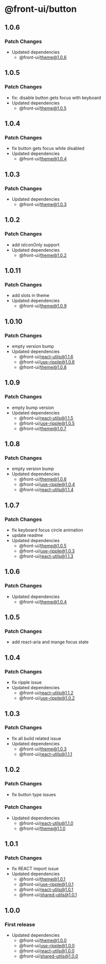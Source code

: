 # @front-ui/button

## 1.0.6

### Patch Changes

- Updated dependencies
  - @front-ui/theme@1.0.6

## 1.0.5

### Patch Changes

- fix: disable button gets focus with keyboard
- Updated dependencies
  - @front-ui/theme@1.0.5

## 1.0.4

### Patch Changes

- fix button gets focus while disabled
- Updated dependencies
  - @front-ui/theme@1.0.4

## 1.0.3

### Patch Changes

- Updated dependencies
  - @front-ui/theme@1.0.3

## 1.0.2

### Patch Changes

- add isIconOnly support
- Updated dependencies
  - @front-ui/theme@1.0.2

## 1.0.11

### Patch Changes

- add slots in theme
- Updated dependencies
  - @front-ui/theme@1.0.9

## 1.0.10

### Patch Changes

- empty version bump
- Updated dependencies
  - @front-ui/react-utils@1.1.6
  - @front-ui/use-ripple@1.0.6
  - @front-ui/theme@1.0.8

## 1.0.9

### Patch Changes

- empty bump version
- Updated dependencies
  - @front-ui/react-utils@1.1.5
  - @front-ui/use-ripple@1.0.5
  - @front-ui/theme@1.0.7

## 1.0.8

### Patch Changes

- empty version bump
- Updated dependencies
  - @front-ui/theme@1.0.6
  - @front-ui/use-ripple@1.0.4
  - @front-ui/react-utils@1.1.4

## 1.0.7

### Patch Changes

- fix keyboard focus circle animation
- update readme
- Updated dependencies
  - @front-ui/theme@1.0.5
  - @front-ui/use-ripple@1.0.3
  - @front-ui/react-utils@1.1.3

## 1.0.6

### Patch Changes

- Updated dependencies
  - @front-ui/theme@1.0.4

## 1.0.5

### Patch Changes

- add react-aria and mange focus state

## 1.0.4

### Patch Changes

- fix ripple issue
- Updated dependencies
  - @front-ui/react-utils@1.1.2
  - @front-ui/use-ripple@1.0.2

## 1.0.3

### Patch Changes

- fix all build related issue
- Updated dependencies
  - @front-ui/theme@1.0.3
  - @front-ui/react-utils@1.1.1

## 1.0.2

### Patch Changes

- fix button type issues

### Patch Changes

- Updated dependencies
  - @front-ui/react-utils@1.1.0
  - @front-ui/theme@1.1.0

## 1.0.1

### Patch Changes

- fix REACT import issue
- Updated dependencies
  - @front-ui/theme@1.0.1
  - @front-ui/use-ripple@1.0.1
  - @front-ui/react-utils@1.0.1
  - @front-ui/shared-utils@1.0.1

## 1.0.0

### First release

- Updated dependencies
  - @front-ui/theme@1.0.0
  - @front-ui/use-ripple@1.0.0
  - @front-ui/react-utils@1.0.0
  - @front-ui/shared-utils@1.0.0
